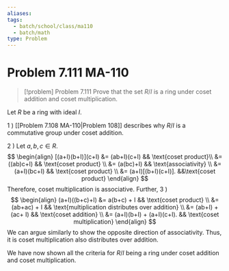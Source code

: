 ```yaml
---
aliases: 
tags:
  - batch/school/class/ma110
  - batch/math
type: Problem
---
```

# Problem 7.111 MA-110

> [!problem] Problem 7.111
> Prove that the set $R/I$ is a ring under coset addition and coset multiplication.

Let $R$ be a ring with ideal $I$.

1 ) [[Problem 7.108 MA-110|Problem 108]] describes why $R/I$ is a commutative group under coset addition.

2 ) Let $a,b,c \in R$.
$$
\begin{align}
[(a+I)(b+I)](c+I) &= (ab+I)(c+I) && \text{coset product}\\
&= ((ab)c+I) && \text{coset product} \\
&= (a(bc)+I) && \text{associativity} \\
&= (a+I)(bc+I) && \text{coset product} \\
&= (a+I)[(b+I)(c+I)]. &&\text{coset product}
\end{align}
$$
Therefore, coset multiplication is associative. Further,
3 )
$$
\begin{align}
(a+I)((b+c)+I) &= a(b+c) + I && \text{coset product} \\
&= (ab+ac) + I && \text{multiplication distributes over addition} \\
&= (ab+I) + (ac+ I) && \text{coset addition} \\
&= (a+I)(b+I) + (a+I)(c+I). && \text{coset multiplication}
\end{align}
$$
We can argue similarly to show the opposite direction of associativity. Thus, it is coset multiplication also distributes over addition.

We have now shown all the criteria for $R/I$ being a ring under coset addition and coset multiplication.
